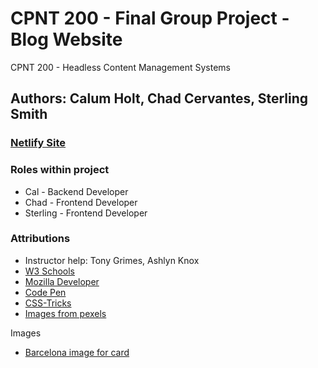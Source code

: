 # CPNT 200 - Final Group Project - Blog Website

CPNT 200 - Headless Content Management Systems

## Authors: Calum Holt, Chad Cervantes, Sterling Smith
### [Netlify Site](https://animated-speculoos-a29f1a.netlify.app/)
### Roles within project
- Cal - Backend Developer
- Chad - Frontend Developer
- Sterling - Frontend Developer 
### Attributions
- Instructor help: Tony Grimes, Ashlyn Knox
- [W3 Schools](https://www.w3schools.com/)
- [Mozilla Developer](https://developer.mozilla.org/en-US/)
- [Code Pen](https://codepen.io/your-work)
- [CSS-Tricks](https://css-tricks.com/)
- [Images from pexels](https://www.pexels.com/)

Images 
- [Barcelona image for card](https://www.pexels.com/photo/aerial-photography-of-high-rise-buildings-1386444/)